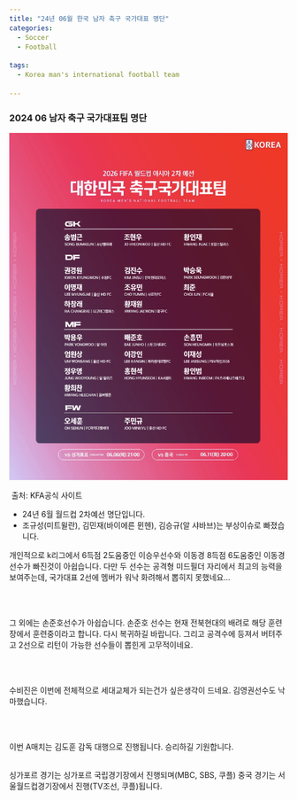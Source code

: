 ```yaml
---
title: "24년 06월 한국 남자 축구 국가대표 명단"
categories:
  - Soccer
  - Football

tags:
  - Korea man's international football team

---
```


### 2024 06 남자 축구 국가대표팀 명단

<img src="https://github.com/Youngjin-KimY/Youngjin-KimY.github.io/blob/main/assets/images/international-a-man-2405.png?raw=true" alt="image-20220210122316921" style="zoom:" />

​																		  출처: KFA공식 사이트

- 24년 6월 월드컵 2차예선 명단입니다.
- 조규성(미트윌란), 김민재(바이에른 뮌헨), 김승규(알 샤바브)는 부상이슈로 빠졌습니다.

개인적으로 k리그에서 6득점 2도움중인 이승우선수와 이동경 8득점 6도움중인 이동경선수가 빠진것이 아쉽습니다. 다만 두 선수는 공격형 미드필더 자리에서 최고의 능력을 보여주는데, 국가대표 2선에 멤버가 워낙 화려해서 뽑히지 못했네요...

<br/><br/>

그 외에는 손준호선수가 아쉽습니다. 손준호 선수는 현재 전북현대의 배려로 해당 훈련장에서 훈련중이라고 합니다. 다시 복귀하길 바랍니다. 그리고 공격수에 등져서 버텨주고 2선으로 리턴이 가능한 선수들이 뽑힌게 고무적이네요.

<br/><br/>

수비진은 이번에 전체적으로 세대교체가 되는건가 싶은생각이 드네요. 김영권선수도 낙마했습니다.

<br/><br/>

이번  A매치는 김도훈 감독 대행으로 진행됩니다. 승리하길 기원합니다. 
<br/><br/>

싱가포르 경기는 싱가포르 국립경기장에서 진행되며(MBC, SBS, 쿠플) 중국 경기는 서울월드컵경기장에서 진행(TV조선, 쿠플)됩니다.
